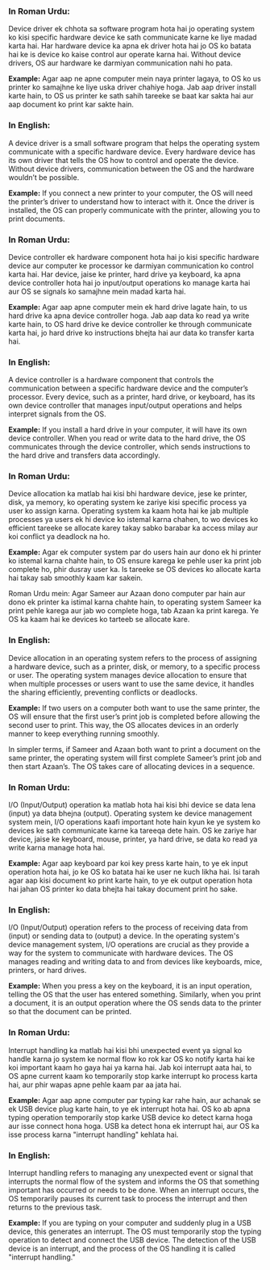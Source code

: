
### In Roman Urdu:
Device driver ek chhota sa software program hota hai jo operating system ko kisi specific hardware device ke sath communicate karne ke liye madad karta hai. Har hardware device ka apna ek driver hota hai jo OS ko batata hai ke is device ko kaise control aur operate karna hai. Without device drivers, OS aur hardware ke darmiyan communication nahi ho pata.

**Example:**
Agar aap ne apne computer mein naya printer lagaya, to OS ko us printer ko samajhne ke liye uska driver chahiye hoga. Jab aap driver install karte hain, to OS us printer ke sath sahih tareeke se baat kar sakta hai aur aap document ko print kar sakte hain.

### In English:
A device driver is a small software program that helps the operating system communicate with a specific hardware device. Every hardware device has its own driver that tells the OS how to control and operate the device. Without device drivers, communication between the OS and the hardware wouldn’t be possible.

**Example:**
If you connect a new printer to your computer, the OS will need the printer’s driver to understand how to interact with it. Once the driver is installed, the OS can properly communicate with the printer, allowing you to print documents.


### In Roman Urdu:
Device controller ek hardware component hota hai jo kisi specific hardware device aur computer ke processor ke darmiyan communication ko control karta hai. Har device, jaise ke printer, hard drive ya keyboard, ka apna device controller hota hai jo input/output operations ko manage karta hai aur OS se signals ko samajhne mein madad karta hai.

**Example:**
Agar aap apne computer mein ek hard drive lagate hain, to us hard drive ka apna device controller hoga. Jab aap data ko read ya write karte hain, to OS hard drive ke device controller ke through communicate karta hai, jo hard drive ko instructions bhejta hai aur data ko transfer karta hai.

### In English:
A device controller is a hardware component that controls the communication between a specific hardware device and the computer’s processor. Every device, such as a printer, hard drive, or keyboard, has its own device controller that manages input/output operations and helps interpret signals from the OS.

**Example:**
If you install a hard drive in your computer, it will have its own device controller. When you read or write data to the hard drive, the OS communicates through the device controller, which sends instructions to the hard drive and transfers data accordingly.

### In Roman Urdu:
Device allocation ka matlab hai kisi bhi hardware device, jese ke printer, disk, ya memory, ko operating system ke zariye kisi specific process ya user ko assign karna. Operating system ka kaam hota hai ke jab multiple processes ya users ek hi device ko istemal karna chahen, to wo devices ko efficient tareeke se allocate karey takay sabko barabar ka access milay aur koi conflict ya deadlock na ho.

**Example:**
Agar ek computer system par do users hain aur dono ek hi printer ko istemal karna chahte hain, to OS ensure karega ke pehle user ka print job complete ho, phir dusray user ka. Is tareeke se OS devices ko allocate karta hai takay sab smoothly kaam kar sakein.

Roman Urdu mein:
Agar Sameer aur Azaan dono computer par hain aur dono ek printer ka istimal karna chahte hain, to operating system Sameer ka print pehle karega aur jab wo complete hoga, tab Azaan ka print karega. Ye OS ka kaam hai ke devices ko tarteeb se allocate kare.


### In English:
Device allocation in an operating system refers to the process of assigning a hardware device, such as a printer, disk, or memory, to a specific process or user. The operating system manages device allocation to ensure that when multiple processes or users want to use the same device, it handles the sharing efficiently, preventing conflicts or deadlocks.

**Example:**
If two users on a computer both want to use the same printer, the OS will ensure that the first user’s print job is completed before allowing the second user to print. This way, the OS allocates devices in an orderly manner to keep everything running smoothly.

In simpler terms, if Sameer and Azaan both want to print a document on the same printer, the operating system will first complete Sameer’s print job and then start Azaan’s. The OS takes care of allocating devices in a sequence.




### In Roman Urdu:
I/O (Input/Output) operation ka matlab hota hai kisi bhi device se data lena (input) ya data bhejna (output). Operating system ke device management system mein, I/O operations kaafi important hote hain kyun ke ye system ko devices ke sath communicate karne ka tareeqa dete hain. OS ke zariye har device, jaise ke keyboard, mouse, printer, ya hard drive, se data ko read ya write karna manage hota hai.

**Example:**
Agar aap keyboard par koi key press karte hain, to ye ek input operation hota hai, jo ke OS ko batata hai ke user ne kuch likha hai. Isi tarah agar aap kisi document ko print karte hain, to ye ek output operation hota hai jahan OS printer ko data bhejta hai takay document print ho sake.

### In English:
I/O (Input/Output) operation refers to the process of receiving data from (input) or sending data to (output) a device. In the operating system's device management system, I/O operations are crucial as they provide a way for the system to communicate with hardware devices. The OS manages reading and writing data to and from devices like keyboards, mice, printers, or hard drives.

**Example:**
When you press a key on the keyboard, it is an input operation, telling the OS that the user has entered something. Similarly, when you print a document, it is an output operation where the OS sends data to the printer so that the document can be printed.


### In Roman Urdu:
Interrupt handling ka matlab hai kisi bhi unexpected event ya signal ko handle karna jo system ke normal flow ko rok kar OS ko notify karta hai ke koi important kaam ho gaya hai ya karna hai. Jab koi interrupt aata hai, to OS apne current kaam ko temporarily stop karke interrupt ko process karta hai, aur phir wapas apne pehle kaam par aa jata hai. 

**Example:**
Agar aap apne computer par typing kar rahe hain, aur achanak se ek USB device plug karte hain, to ye ek interrupt hota hai. OS ko ab apna typing operation temporarily stop karke USB device ko detect karna hoga aur isse connect hona hoga. USB ka detect hona ek interrupt hai, aur OS ka isse process karna "interrupt handling" kehlata hai.

### In English:
Interrupt handling refers to managing any unexpected event or signal that interrupts the normal flow of the system and informs the OS that something important has occurred or needs to be done. When an interrupt occurs, the OS temporarily pauses its current task to process the interrupt and then returns to the previous task.

**Example:**
If you are typing on your computer and suddenly plug in a USB device, this generates an interrupt. The OS must temporarily stop the typing operation to detect and connect the USB device. The detection of the USB device is an interrupt, and the process of the OS handling it is called "interrupt handling."


